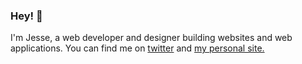 ### Hey! 👋

I'm Jesse, a web developer and designer building websites and web applications. You can find me on [twitter](https://twitter.com/jesselnieman) and [my personal site.](https://jesselnieman.com)
